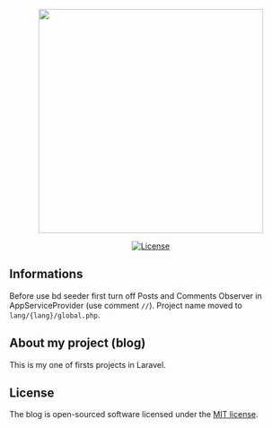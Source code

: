 <p align="center"><a href="https://laravel.com" target="_blank"><img src="https://raw.githubusercontent.com/laravel/art/master/logo-lockup/5%20SVG/2%20CMYK/1%20Full%20Color/laravel-logolockup-cmyk-red.svg" width="400"></a></p>

<p align="center">
<a href="https://packagist.org/packages/laravel/framework"><img src="https://img.shields.io/packagist/l/laravel/framework" alt="License"></a>
</p>

## Informations

Before use bd seeder first turn off Posts and Comments Observer in AppServiceProvider (use comment `//`).
Project name moved to `lang/{lang}/global.php`.

## About my project (blog)

This is my one of firsts projects in Laravel.

## License

The blog is open-sourced software licensed under the [MIT license](https://opensource.org/licenses/MIT).
